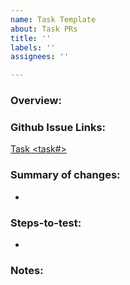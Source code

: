 ```yaml
---
name: Task Template
about: Task PRs
title: ''
labels: ''
assignees: ''

---
```


### Overview:

### Github Issue Links:
[Task <task#>](https://github.com/nathandf/tapis-cli/issues/<task#>)

### Summary of changes:
-

### Steps-to-test:
-

### Notes:
